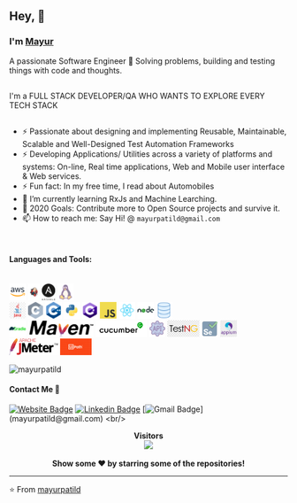 ## Hey, 👋

### I'm [Mayur][website] 
A passionate Software Engineer 🚀 Solving problems, building and testing things with code and thoughts.

##
I'm a FULL STACK DEVELOPER/QA WHO WANTS TO EXPLORE EVERY TECH STACK
##
- ⚡ Passionate about designing and implementing Reusable, Maintainable, Scalable and Well-Designed Test Automation Frameworks
- ⚡ Developing Applications/ Utilities across a variety of platforms and systems: 
    On-line, Real time applications, Web and Mobile user interface & Web services.
- ⚡ Fun fact: In my free time, I read about Automobiles
- 🌱 I’m currently learning RxJs and Machine Learching.
- 🥅 2020 Goals: Contribute more to Open Source projects and survive it.
- 📫 How to reach me: Say Hi! @ `mayurpatild@gmail.com`

<br/>

#### Languages and Tools:
<br/>
<code><img height="30" src="https://raw.githubusercontent.com/github/explore/80688e429a7d4ef2fca1e82350fe8e3517d3494d/topics/aws/aws.png"></code>
<code><img height="30" src="https://raw.githubusercontent.com/mayurpatild/portfolio/master/src/assets/images/jenkins.png"></code>
<code><img height="30" src="https://raw.githubusercontent.com/mayurpatild/portfolio/master/src/assets/images/ansible.png"></code>
<code><img height="30" src="https://raw.githubusercontent.com/mayurpatild/portfolio/master/src/assets/images/linux.png"></code>
<br/>
<code><img height="30" src="https://raw.githubusercontent.com/mayurpatild/portfolio/master/src/assets/images/java.jpg"></code>
<code><img height="30" src="https://raw.githubusercontent.com/mayurpatild/portfolio/master/src/assets/images/c.png"></code>
<code><img height="30" src="https://raw.githubusercontent.com/github/explore/80688e429a7d4ef2fca1e82350fe8e3517d3494d/topics/cpp/cpp.png"></code>
<code><img height="30" src="https://raw.githubusercontent.com/github/explore/80688e429a7d4ef2fca1e82350fe8e3517d3494d/topics/python/python.png"></code>
<code><img height="30" src="https://raw.githubusercontent.com/mayurpatild/portfolio/master/src/assets/images/csharp.svg"></code>
<code><img height="30" src="https://raw.githubusercontent.com/github/explore/80688e429a7d4ef2fca1e82350fe8e3517d3494d/topics/javascript/javascript.png"></code>
<code><img height="30" src="https://raw.githubusercontent.com/github/explore/80688e429a7d4ef2fca1e82350fe8e3517d3494d/topics/react/react.png"></code>
<code><img height="30" src="https://raw.githubusercontent.com/mayurpatild/portfolio/master/src/assets/images/node.png"></code>
<code><img height="30" src="https://raw.githubusercontent.com/mayurpatild/portfolio/master/src/assets/images/db.png"></code>
<br/>
<code><img height="30" src="https://raw.githubusercontent.com/mayurpatild/portfolio/master/src/assets/images/gradle.webp"></code>
<code><img height="30" src="https://raw.githubusercontent.com/mayurpatild/portfolio/master/src/assets/images/maven.svg"></code>
<code><img height="30" src="https://raw.githubusercontent.com/mayurpatild/portfolio/master/src/assets/images/cucumber.png"></code>
<code><img height="30" src="https://raw.githubusercontent.com/mayurpatild/portfolio/master/src/assets/images/testing.png"></code>
<code><img height="30" src="https://raw.githubusercontent.com/mayurpatild/portfolio/master/src/assets/images/testng.jpg"></code>
<code><img height="30" src="https://raw.githubusercontent.com/mayurpatild/portfolio/master/src/assets/images/scraping.png"></code>
<code><img height="30" src="https://raw.githubusercontent.com/mayurpatild/portfolio/master/src/assets/images/appium.jpg"></code>
<br/>
<code><img height="30" src="https://raw.githubusercontent.com/mayurpatild/portfolio/master/src/assets/images/jmeter.png"></code>
<code><img height="30" src="https://raw.githubusercontent.com/mayurpatild/portfolio/master/src/assets/images/UiPath.png"></code>

<br/>
<p align="left">
<img src="https://github-readme-stats.vercel.app/api?username=mayurpatild&show_icons=true" alt="mayurpatild" />
</p>

####  Contact Me :speech_balloon:
[![Website Badge](https://img.shields.io/badge/-mayurpatild.github.io-38B2AC?style=flat&logo=Google-Chrome&logoColor=white&link=)](https://mayurpatild.github.io/portfolio)
[![Linkedin Badge](https://img.shields.io/badge/-mayurpatild-blue?style=flat-square&logo=Linkedin&logoColor=white&link=)](https://www.linkedin.com/in/mayurpatild/) 
[![Gmail Badge](https://img.shields.io/badge/mayurpatild@gmail.com-c14438?style=flat-square&logo=Gmail&logoColor=white&link=mailto:)](mayurpatild@gmail.com)
<br/>

<p align="center"> 
  <strong>Visitors</strong><br/> 
  <img src="https://profile-counter.glitch.me/mayurpatild/count.svg" />
</p>
   
<p align="center">
  <strong>Show some ❤️ by starring some of the repositories!</strong>
</p>

---
⭐️ From [mayurpatild](https://github.com/mayurpatild)

[website]: https://mayurpatild.github.io/portfolio/
[linkedin]: https://www.linkedin.com/in/mayurpatild/
[Gmail]: mayurpatild@gmail.com
